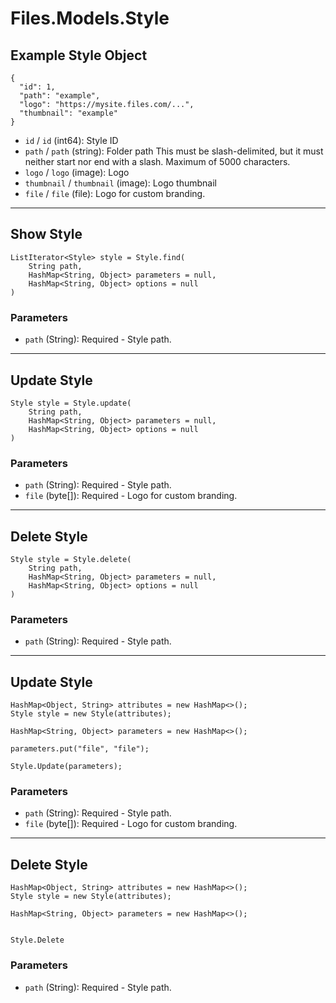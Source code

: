 # Files.Models.Style

## Example Style Object

```
{
  "id": 1,
  "path": "example",
  "logo": "https://mysite.files.com/...",
  "thumbnail": "example"
}
```

* `id` / `id`  (int64): Style ID
* `path` / `path`  (string): Folder path This must be slash-delimited, but it must neither start nor end with a slash. Maximum of 5000 characters.
* `logo` / `logo`  (image): Logo
* `thumbnail` / `thumbnail`  (image): Logo thumbnail
* `file` / `file`  (file): Logo for custom branding.


---

## Show Style

```
ListIterator<Style> style = Style.find(
    String path, 
    HashMap<String, Object> parameters = null,
    HashMap<String, Object> options = null
)
```

### Parameters

* `path` (String): Required - Style path.


---

## Update Style

```
Style style = Style.update(
    String path, 
    HashMap<String, Object> parameters = null,
    HashMap<String, Object> options = null
)
```

### Parameters

* `path` (String): Required - Style path.
* `file` (byte[]): Required - Logo for custom branding.


---

## Delete Style

```
Style style = Style.delete(
    String path, 
    HashMap<String, Object> parameters = null,
    HashMap<String, Object> options = null
)
```

### Parameters

* `path` (String): Required - Style path.


---

## Update Style

```
HashMap<Object, String> attributes = new HashMap<>();
Style style = new Style(attributes);

HashMap<String, Object> parameters = new HashMap<>();

parameters.put("file", "file");

Style.Update(parameters);
```

### Parameters

* `path` (String): Required - Style path.
* `file` (byte[]): Required - Logo for custom branding.


---

## Delete Style

```
HashMap<Object, String> attributes = new HashMap<>();
Style style = new Style(attributes);

HashMap<String, Object> parameters = new HashMap<>();


Style.Delete
```

### Parameters

* `path` (String): Required - Style path.
